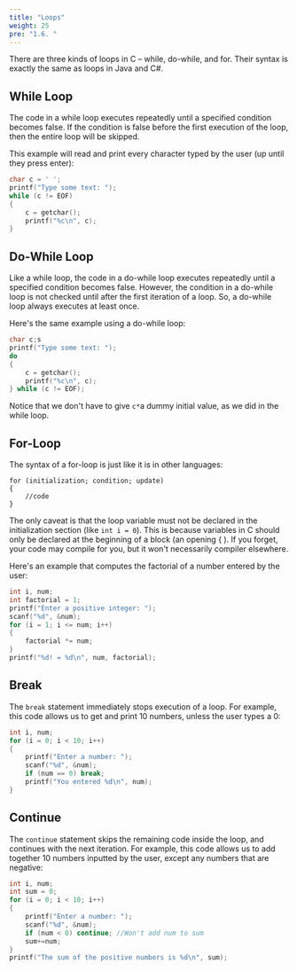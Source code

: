 ```yaml
---
title: "Loops"
weight: 25
pre: "1.6. "
---
```


There are three kinds of loops in C – while, do-while, and for. Their syntax is exactly the same as loops in Java and C#.

## While Loop
The code in a while loop executes repeatedly until a specified condition becomes false. If the condition is false before the first execution of the loop, then the entire loop will be skipped. 

This example will read and print every character typed by the user (up until they press enter):

```c
char c = ' ';
printf("Type some text: ");
while (c != EOF) 
{
	c = getchar();
	printf("%c\n", c);
}
```

## Do-While Loop
Like a while loop, the code in a do-while loop executes repeatedly until a specified condition becomes false. However, the condition in a do-while loop is not checked until after the first iteration of a loop. So, a do-while loop always executes at least once. 

Here's the same example using a do-while loop:

```c
char c;s
printf("Type some text: ");
do 
{
	c = getchar();
	printf("%c\n", c);
} while (c != EOF);
```

Notice that we don't have to give `c*`a dummy initial value, as we did in the while loop.

## For-Loop
The syntax of a for-loop is just like it is in other languages:

```text
for (initialization; condition; update) 
{
	//code
}
```

The only caveat is that the loop variable must not be declared in the initialization section (like `int i = 0`). This is because variables in C should only be declared at the beginning of a block (an opening { ). If you forget, your code may compile for you, but it won't necessarily compiler elsewhere.

Here's an example that computes the factorial of a number entered by the user:

```c
int i, num;
int factorial = 1;
printf("Enter a positive integer: ");
scanf("%d", &num);
for (i = 1; i <= num; i++) 
{
	factorial *= num;
}
printf("%d! = %d\n", num, factorial);
```

## Break
The `break` statement immediately stops execution of a loop. For example, this code allows us to get and print 10 numbers, unless the user types a 0:

```c
int i, num;
for (i = 0; i < 10; i++) 
{
	printf("Enter a number: ");
	scanf("%d", &num);
	if (num == 0) break;
	printf("You entered %d\n", num);
}
```

## Continue
The `continue` statement skips the remaining code inside the loop, and continues with the next iteration. For example, this code allows us to add together 10 numbers inputted by the user, except any numbers that are negative:

```c
int i, num;
int sum = 0;
for (i = 0; i < 10; i++) 
{
	printf("Enter a number: ");
	scanf("%d", &num);
	if (num < 0) continue; //Won't add num to sum
	sum+=num;
}
printf("The sum of the positive numbers is %d\n", sum);
```